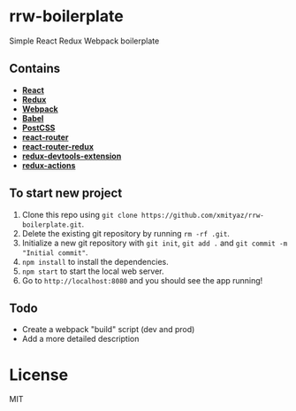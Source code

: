 # rrw-boilerplate
Simple React Redux Webpack boilerplate


## Contains

- [**React**](https://facebook.github.io/react/) 
- [**Redux**](https://github.com/rackt/redux) 
- [**Webpack**](https://github.com/webpack/webpack)
- [**Babel**](http://babeljs.io/) 
- [**PostCSS**](https://github.com/postcss/postcss)
- [**react-router**](https://github.com/rackt/react-router)
- [**react-router-redux**](https://github.com/reactjs/react-router-redux)
- [**redux-devtools-extension**](https://github.com/zalmoxisus/redux-devtools-extension)
- [**redux-actions**](https://github.com/acdlite/redux-actions)

## To start new project

1. Clone this repo using `git clone https://github.com/xmityaz/rrw-boilerplate.git`.
2. Delete the existing git repository by running `rm -rf .git`.
3. Initialize a new git repository with `git init`, `git add .` and `git commit -m "Initial commit"`.
4. `npm install` to install the dependencies.
5. `npm start` to start the local web server.
6. Go to `http://localhost:8080` and you should see the app running!


## Todo
- Create a webpack "build" script (dev and prod)
- Add a more detailed description

# License

MIT
